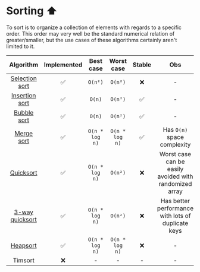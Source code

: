 # Sorting ⬆️

To sort is to organize a collection of elements with regards to a specific
order. This order may very well be the standard numerical relation of
greater/smaller, but the use cases of these algorithms certainly aren't limited
to it.

|              Algorithm              | Implemented |   Best case    |   Worst case   | Stable |                          Obs                           |
| :---------------------------------: | :---------: | :------------: | :------------: | :----: | :----------------------------------------------------: |
| [Selection sort](./selection-sort/) |     ✅      |    `O(n²)`     |    `O(n²)`     |   ❌   |                           -                            |
| [Insertion sort](./insertion-sort/) |     ✅      |     `O(n)`     |    `O(n²)`     |   ✅   |                           -                            |
|    [Bubble sort](./bubble-sort/)    |     ✅      |     `O(n)`     |    `O(n²)`     |   ✅   |                           -                            |
|     [Merge sort](./merge-sort/)     |     ✅      | `O(n * log n)` | `O(n * log n)` |   ✅   |              Has `O(n)` space complexity               |
|      [Quicksort](./quicksort/)      |     ✅      | `O(n * log n)` |    `O(n²)`     |   ❌   | Worst case can be easily avoided with randomized array |
|   [3-way quicksort](./quicksort/)   |     ✅      | `O(n * log n)` |    `O(n²)`     |   ❌   |   Has better performance with lots of duplicate keys   |
|       [Heapsort](./heapsort/)       |     ✅      | `O(n * log n)` | `O(n * log n)` |   ❌   |                           -                            |
|               Timsort               |     ❌      |       -        |       -        |   -    |                           -                            |
